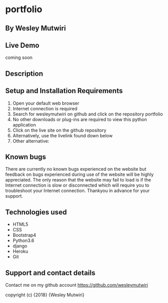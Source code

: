 # portfolio
## By **Wesley Mutwiri**
## Live Demo
coming soon
## Description

## Setup and Installation Requirements
1. Open your default web browser
2. Internet connection is required
3. Search for wesleymutwiri on github and click on the repository portfolio
4. No other downloads or plug-ins are required to view this python application
5. Click on the live site on the github repository
6. Alternatively, use the livelink found down below
7. Other alternative:


## Known bugs
There are currently no known bugs experienced on the website but feedback on bugs experienced during use of the website will be highly appreciated. The only reason that the website may fail to load is if the Internet connection is slow or disconnected which will require you to troubleshoot your Internet connection. Thankyou in advance for your support.

## Technologies used
* HTML5
* CSS
* Bootstrap4
* Python3.6
* django
* Heroku
* Git

## Support and contact details
Contact me on my github account
<https://github.com/wesleymutwiri>

copyright (c) {2018} {Wesley Mutwiri}
